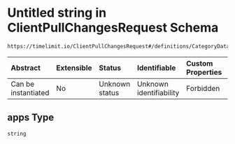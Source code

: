 # Untitled string in ClientPullChangesRequest Schema

```txt
https://timelimit.io/ClientPullChangesRequest#/definitions/CategoryDataStatus/properties/apps
```



| Abstract            | Extensible | Status         | Identifiable            | Custom Properties | Additional Properties | Access Restrictions | Defined In                                                                                           |
| :------------------ | :--------- | :------------- | :---------------------- | :---------------- | :-------------------- | :------------------ | :--------------------------------------------------------------------------------------------------- |
| Can be instantiated | No         | Unknown status | Unknown identifiability | Forbidden         | Allowed               | none                | [ClientPullChangesRequest.schema.json*](ClientPullChangesRequest.schema.json "open original schema") |

## apps Type

`string`
